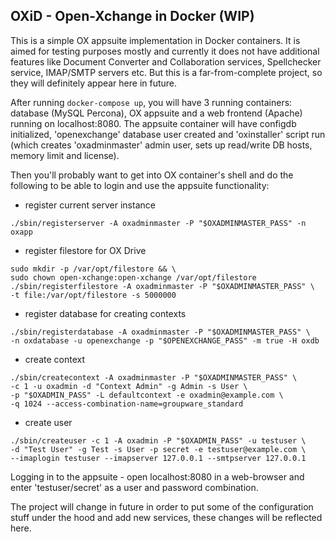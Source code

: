 ## OXiD - Open-Xchange in Docker (WIP)

This is a simple OX appsuite implementation in Docker containers. It is aimed for testing purposes mostly and currently it does not have additional features like Document Converter and Collaboration services, Spellchecker service, IMAP/SMTP servers etc. But this is a far-from-complete project, so they will definitely appear here in future.

After running `docker-compose up`, you will have 3 running containers: database (MySQL Percona), OX appsuite and a web frontend (Apache) running on localhost:8080. The appsuite container will have configdb initialized, 'openexchange' database user created and 'oxinstaller' script run (which creates 'oxadminmaster' admin user, sets up read/write DB hosts, memory limit and license).

Then you'll probably want to get into OX container's shell and do the following to be able to login and use the appsuite functionality:

- register current server instance
```
./sbin/registerserver -A oxadminmaster -P "$OXADMINMASTER_PASS" -n oxapp
```

- register filestore for OX Drive
```
sudo mkdir -p /var/opt/filestore && \
sudo chown open-xchange:open-xchange /var/opt/filestore
./sbin/registerfilestore -A oxadminmaster -P "$OXADMINMASTER_PASS" \
-t file:/var/opt/filestore -s 5000000
```
- register database for creating contexts
```
./sbin/registerdatabase -A oxadminmaster -P "$OXADMINMASTER_PASS" \
-n oxdatabase -u openexchange -p "$OPENEXCHANGE_PASS" -m true -H oxdb
```
- create context
```
./sbin/createcontext -A oxadminmaster -P "$OXADMINMASTER_PASS" \
-c 1 -u oxadmin -d "Context Admin" -g Admin -s User \
-p "$OXADMIN_PASS" -L defaultcontext -e oxadmin@example.com \
-q 1024 --access-combination-name=groupware_standard
```
- create user
```
./sbin/createuser -c 1 -A oxadmin -P "$OXADMIN_PASS" -u testuser \
-d "Test User" -g Test -s User -p secret -e testuser@example.com \
--imaplogin testuser --imapserver 127.0.0.1 --smtpserver 127.0.0.1
```

Logging in to the appsuite - open localhost:8080 in a web-browser and enter 'testuser/secret' as a user and password combination.

The project will change in future in order to put some of the configuration stuff under the hood and add new services, these changes will be reflected here.
